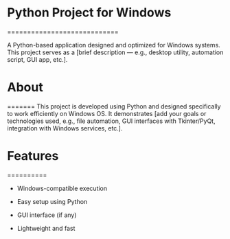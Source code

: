 # Python Project for Windows
============================

A Python-based application designed and optimized for Windows systems. This project serves as a [brief description — e.g., desktop utility, automation script, GUI app, etc.].



# About
=======
This project is developed using Python and designed specifically to work efficiently on Windows OS. It demonstrates [add your goals or technologies used, e.g., file automation, GUI interfaces with Tkinter/PyQt, integration with Windows services, etc.].



# Features
==========
* Windows-compatible execution

* Easy setup using Python

* GUI interface (if any)

* Lightweight and fast



